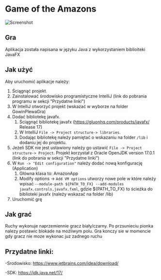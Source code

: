 # Game of the Amazons

![Screenshot](game_screen.png)

Gra
----
Aplikacja została napisana w języku Java z wykorzystaniem biblioiteki JavaFX

Jak użyć
-----
Aby uruchomić aplikacje należy:
1. Ściągnąć projekt.
2. Zainstalować środowisko programistyczne IntelliJ (link do pobrania programu w sekcji "Przydatne linki")
3. W IntelliJ otworzyć projekt (wskazać w wyborze na folder GowinPlewaGra)
4. Dodać bibliotekę javafx.
   1. Ściągnąć bibliotekę javafx (https://gluonhq.com/products/javafx/ Release 17) 
   2. W IntelliJ `File -> Project structure-> libraries`. 
   3. Dodając bibliotekę należy pamiętać o wskazaniu na folder `/lib` i dodaniu jej do projektu.
5. Jeżeli SDK nie jest ustawiony należy go ustawić `File -> Project structure-> Project`. Projekt korzystał z Oracle OpenJDK version 17.0.1 (link do pobrania w sekcji "Przydatne linki")
6. W  `Run -> "Edit configuration"`  należy dodać nową konfigurację (Application) 
   1. Główna klasa to: AmazonApp 
   2. Modify options -> `Add VM options` utworzy nowe pole w które należy wpisać 
   `--module-path ${PATH_TO_FX} --add-modules javafx.controls,javafx.fxml`, gdzie ${PATH_TO_FX} to ścieżka do biblioteki javafx (należy wskazać na folder /lib)
7. Uruchomić grę

Jak grać
-----
Ruchy wykonuje naprzemiennie gracz biały/czarny. Po przsunieciu pionka nalezy postawic blokade na możliwym polu. Gra konczy sie w momencie gdy gracz nie moze wykonac juz zadnego ruchu

Przydatne linki:
-----
-Srodowisko: https://www.jetbrains.com/idea/download/

-SDK: https://jdk.java.net/17/
